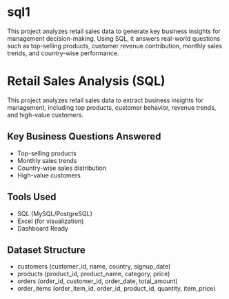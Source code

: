 # sql1
This project analyzes retail sales data to generate key business insights for management decision-making. Using SQL, it answers real-world questions such as top-selling products, customer revenue contribution, monthly sales trends, and country-wise performance.
# Retail Sales Analysis (SQL)

This project analyzes retail sales data to extract business insights for management, including top products, customer behavior, revenue trends, and high-value customers.

## Key Business Questions Answered

- Top-selling products
- Monthly sales trends
- Country-wise sales distribution
- High-value customers

## Tools Used

- SQL (MySQL/PostgreSQL)
- Excel (for visualization)
- Dashboard Ready

## Dataset Structure

- customers (customer_id, name, country, signup_date)
- products (product_id, product_name, category, price)
- orders (order_id, customer_id, order_date, total_amount)
- order_items (order_item_id, order_id, product_id, quantity, item_price)
